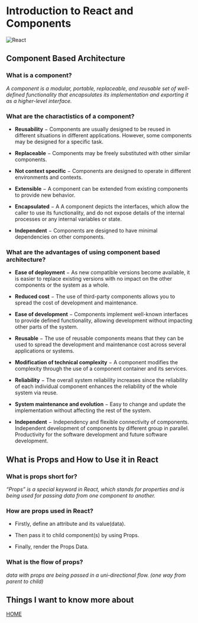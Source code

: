 # **Introduction to React and Components**

![React](https://nareshit.com/wp-content/uploads/2019/01/ReactJS-online-training-nareshit.jpg)

## **Component Based Architecture**
  
  ### **What is a component?**

  *A component is a modular, portable, replaceable, and reusable set of well-defined functionality that encapsulates its implementation and exporting it as a higher-level interface.*

  ### **What are the charactistics of a component?**

  * **Reusability** − Components are usually designed to be reused in different situations in different applications. However, some components may be designed for a specific task.

 * **Replaceable** − Components may be freely     substituted  with other similar components.

 * **Not context specific** − Components are designed to operate in different environments and contexts.

 * **Extensible** − A component can be extended from existing components to provide new behavior.

 * **Encapsulated** − A A component depicts the interfaces, which allow the caller to use its functionality, and do not expose details of the internal processes or any internal variables or state.

 * **Independent** − Components are designed to have minimal dependencies on other components.

 ### **What are the advantages of using component based architecture?**

 * **Ease of deployment** − As new compatible versions become available, it is easier to replace existing versions with no impact on the other components or the system as a whole.

 * **Reduced cost** − The use of third-party components allows you to spread the cost of development and maintenance.

 * **Ease of development** − Components implement well-known interfaces to provide defined functionality, allowing development without impacting other parts of the system.

 * **Reusable** − The use of reusable components means that they can be used to spread the development and maintenance cost across several applications or systems.

 * **Modification of technical complexity** − A component modifies the complexity through the use of a component container and its services.

 * **Reliability** − The overall system reliability increases since the reliability of each individual component enhances the reliability of the whole system via reuse.

 * **System maintenance and evolution** − Easy to change and update the implementation without affecting the rest of the system.

 * **Independent** − Independency and flexible connectivity of components. Independent development of components by different group in parallel. Productivity for the software development and future software development.

## **What is Props and How to Use it in React**
 
 ### **What is props short for?**

 *“Props” is a special keyword in React, which stands for properties and is being used for passing data from one component to another.*

 ### **How are props used in React?**

 * Firstly, define an attribute and its value(data).

 * Then pass it to child component(s) by using Props.

 * Finally, render the Props Data.

 ### **What is the flow of props?**

 *data with props are being passed in a uni-directional flow. (one way from parent to child)*


## **Things I want to know more about**



[HOME](https://malkhaleel88.github.io/reading-notes)